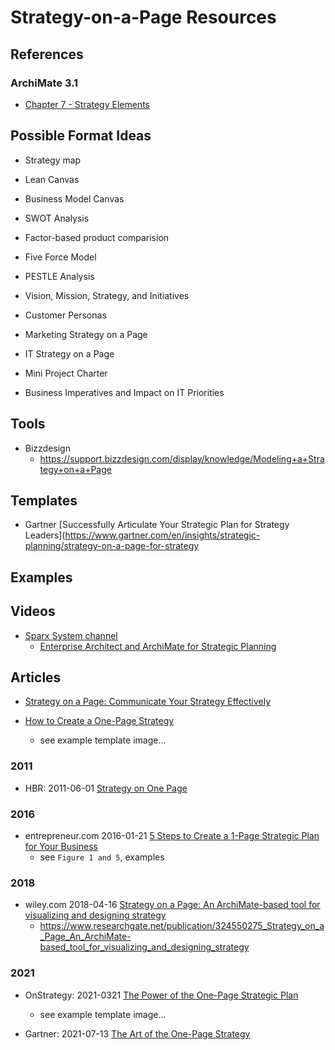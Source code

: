 
# Strategy-on-a-Page Resources

## References 

### ArchiMate 3.1 
- [Chapter 7 - Strategy Elements](https://pubs.opengroup.org/architecture/archimate3-doc/chap07.html)



## Possible Format Ideas

- Strategy map

- Lean Canvas 

- Business Model Canvas

- SWOT Analysis

- Factor-based product comparision 

- Five Force Model 

- PESTLE Analysis

- Vision, Mission, Strategy, and Initiatives 

- Customer Personas 

- Marketing Strategy on a Page 

- IT Strategy on a Page 

- Mini Project Charter 

- Business Imperatives and Impact on IT Priorities 




## Tools 

- Bizzdesign
  + https://support.bizzdesign.com/display/knowledge/Modeling+a+Strategy+on+a+Page



## Templates 


- Gartner [Successfully Articulate Your Strategic Plan for Strategy Leaders](https://www.gartner.com/en/insights/strategic-planning/strategy-on-a-page-for-strategy



## Examples 




## Videos 

- [Sparx System channel](https://www.youtube.com/user/SparxSystems) 
  + [Enterprise Architect and ArchiMate for Strategic Planning](https://www.youtube.com/watch?v=tCYwhBm8KFI)



## Articles

- [Strategy on a Page: Communicate Your Strategy
  Effectively](https://www.batonglobal.com/post/strategy-on-a-page-communicate-your-strategy-effectively)

- [How to Create a One-Page Strategy](https://bernardmarr.com/how-to-create-a-one-page-strategy/) 
  + see example template image...



### 2011

- HBR: 2011-06-01 [Strategy on One Page ](https://hbr.org/2011/06/strategy-on-one-page)


### 2016 

- entrepreneur.com 2016-01-21 [5 Steps to Create a 1-Page Strategic Plan for Your Business](https://www.entrepreneur.com/article/269536)
  + see ```Figure 1 and 5```,  examples


### 2018 

- wiley.com 2018-04-16 [Strategy on a Page: An ArchiMate-based tool for visualizing and designing strategy](https://onlinelibrary.wiley.com/doi/full/10.1002/isaf.1423)
  + https://www.researchgate.net/publication/324550275_Strategy_on_a_Page_An_ArchiMate-based_tool_for_visualizing_and_designing_strategy


### 2021 

- OnStrategy: 2021-0321 [The Power of the One-Page Strategic Plan](https://onstrategyhq.com/resources/the-power-of-the-one-page-strategic-plan/)
  + see example template image...

- Gartner: 2021-07-13 [The Art of the One-Page Strategy](https://www.gartner.com/smarterwithgartner/the-art-of-the-one-page-strategy)



